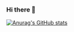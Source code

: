 ### Hi there 👋

[![Anurag's GitHub stats](https://github-readme-stats.vercel.app/api?username=VictorZwart&show_icons=true&count_private=true)](https://github.com/anuraghazra/github-readme-stats)


<!--
**VictorZwart/VictorZwart** is a ✨ _special_ ✨ repository because its `README.md` (this file) appears on your GitHub profile.

Here are some ideas to get you started:

- 🔭 I’m currently working on ...
- 🌱 I’m currently learning ...
- 👯 I’m looking to collaborate on ...
- 🤔 I’m looking for help with ...
- 💬 Ask me about ...
- 📫 How to reach me: ...
- 😄 Pronouns: ...
- ⚡ Fun fact: ...
-->
